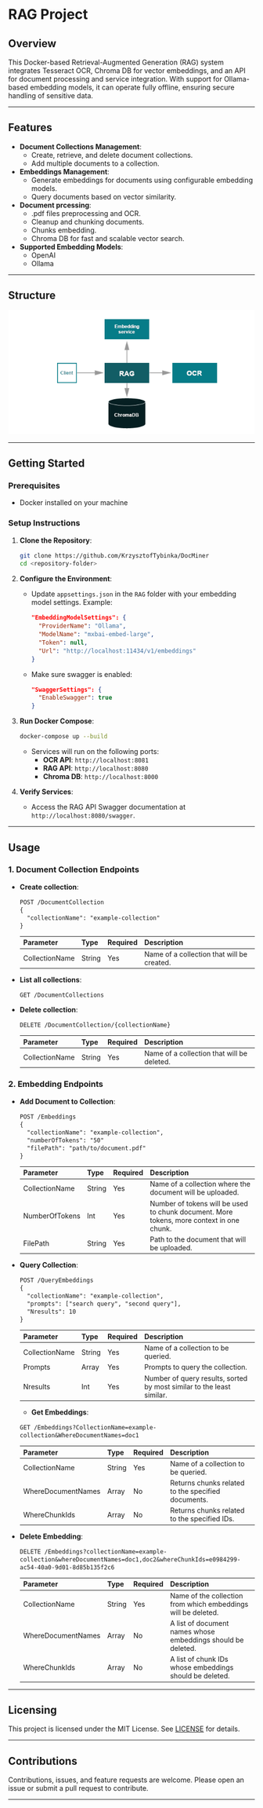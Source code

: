 # RAG Project

## Overview
This Docker-based Retrieval-Augmented Generation (RAG) system integrates Tesseract OCR, Chroma DB for vector embeddings, and an API for document processing and service integration. With support for Ollama-based embedding models, it can operate fully offline, ensuring secure handling of sensitive data.

---

## Features

- **Document Collections Management**:
  - Create, retrieve, and delete document collections.
  - Add multiple documents to a collection.
- **Embeddings Management**:
  - Generate embeddings for documents using configurable embedding models.
  - Query documents based on vector similarity.
- **Document prcessing**:
  - .pdf files preprocessing and OCR.
  - Cleanup and chunking documents.
  - Chunks embedding.
  - Chroma DB for fast and scalable vector search.
- **Supported Embedding Models**:
  - OpenAI
  - Ollama

---

## Structure
![screenshot](readme-images/RAGschema.png)

---

## Getting Started

### Prerequisites

- Docker installed on your machine

### Setup Instructions

1. **Clone the Repository**:

   ```bash
   git clone https://github.com/KrzysztofTybinka/DocMiner
   cd <repository-folder>
   ```

2. **Configure the Environment**:

   - Update `appsettings.json` in the `RAG` folder with your embedding model settings. Example:
     ```json
     "EmbeddingModelSettings": {
       "ProviderName": "Ollama",
       "ModelName": "mxbai-embed-large",
       "Token": null,
       "Url": "http://localhost:11434/v1/embeddings"
     }
     ```
   - Make sure swagger is enabled:
     ```json
     "SwaggerSettings": {
       "EnableSwagger": true
     }
     ```

3. **Run Docker Compose**:

   ```bash
   docker-compose up --build
   ```

   - Services will run on the following ports:
     - **OCR API**: `http://localhost:8081`
     - **RAG API**: `http://localhost:8080`
     - **Chroma DB**: `http://localhost:8000`

4. **Verify Services**:

   - Access the RAG API Swagger documentation at `http://localhost:8080/swagger`.

---

## Usage

### 1. Document Collection Endpoints

- **Create collection**:
  ```http
  POST /DocumentCollection
  {
    "collectionName": "example-collection"
  }
  ```
  Parameter | Type | Required | Description
  --- | --- | --- | --- |
  CollectionName | String | Yes | Name of a collection that will be created.
  
- **List all collections**:
  ```http
  GET /DocumentCollections
  ```
  
- **Delete collection**:
  ```http
  DELETE /DocumentCollection/{collectionName}
  ```
  Parameter | Type | Required | Description
  --- | --- | --- | --- |
  CollectionName | String | Yes | Name of a collection that will be deleted.

### 2. Embedding Endpoints

- **Add Document to Collection**:
  ```http
  POST /Embeddings
  {
    "collectionName": "example-collection",
    "numberOfTokens": "50"
    "filePath": "path/to/document.pdf"
  }
  ```
  Parameter | Type | Required | Description
  --- | --- | --- | --- |
  CollectionName | String | Yes | Name of a collection where the document will be uploaded.
  NumberOfTokens | Int | Yes | Number of tokens will be used to chunk document. More tokens, more context in one chunk.
  FilePath | String | Yes | Path to the document that will be uploaded.
  
- **Query Collection**:
  ```http
  POST /QueryEmbeddings
  {
    "collectionName": "example-collection",
    "prompts": ["search query", "second query"],
    "Nresults": 10
  }
  ```
  Parameter | Type | Required | Description
  --- | --- | --- | --- |
  CollectionName | String | Yes | Name of a collection to be queried.
  Prompts | Array | Yes | Prompts to query the collection.
  Nresults | Int | Yes | Number of query results, sorted by most similar to the least similar.
  
  - **Get Embeddings**:
  ```http
  GET /Embeddings?CollectionName=example-collection&WhereDocumentNames=doc1
  ```
  Parameter | Type | Required | Description
  --- | --- | --- | --- |
  CollectionName | String | Yes | Name of a collection to be queried.
  WhereDocumentNames | Array | No | Returns chunks related to the specified documents.
  WhereChunkIds | Array | No | Returns chunks related to the specified IDs.
  
- **Delete Embedding**:
  ```http
  DELETE /Embeddings?collectionName=example-collection&whereDocumentNames=doc1,doc2&whereChunkIds=e0984299-ac54-40a0-9d01-8d85b135f2c6
  ```
    Parameter | Type | Required | Description
  --- | --- | --- | --- |
  CollectionName | String | Yes | Name of the collection from which embeddings will be deleted.
  WhereDocumentNames | Array | No | A list of document names whose embeddings should be deleted.
  WhereChunkIds | Array | No | A list of chunk IDs whose embeddings should be deleted.

---

## Licensing

This project is licensed under the MIT License. See [LICENSE](LICENSE) for details.

---

## Contributions

Contributions, issues, and feature requests are welcome. Please open an issue or submit a pull request to contribute.

---

